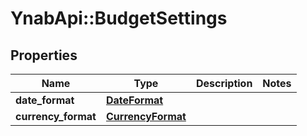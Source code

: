 # YnabApi::BudgetSettings

## Properties
Name | Type | Description | Notes
------------ | ------------- | ------------- | -------------
**date_format** | [**DateFormat**](DateFormat.md) |  | 
**currency_format** | [**CurrencyFormat**](CurrencyFormat.md) |  | 


